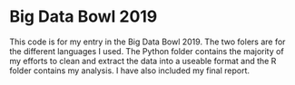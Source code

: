 # Big Data Bowl 2019

This code is for my entry in the Big Data Bowl 2019. The two folers are for the different languages I used. The Python folder contains the majority of my efforts to clean and extract the data into a useable format and the R folder contains my analysis. I have also included my final report. 
